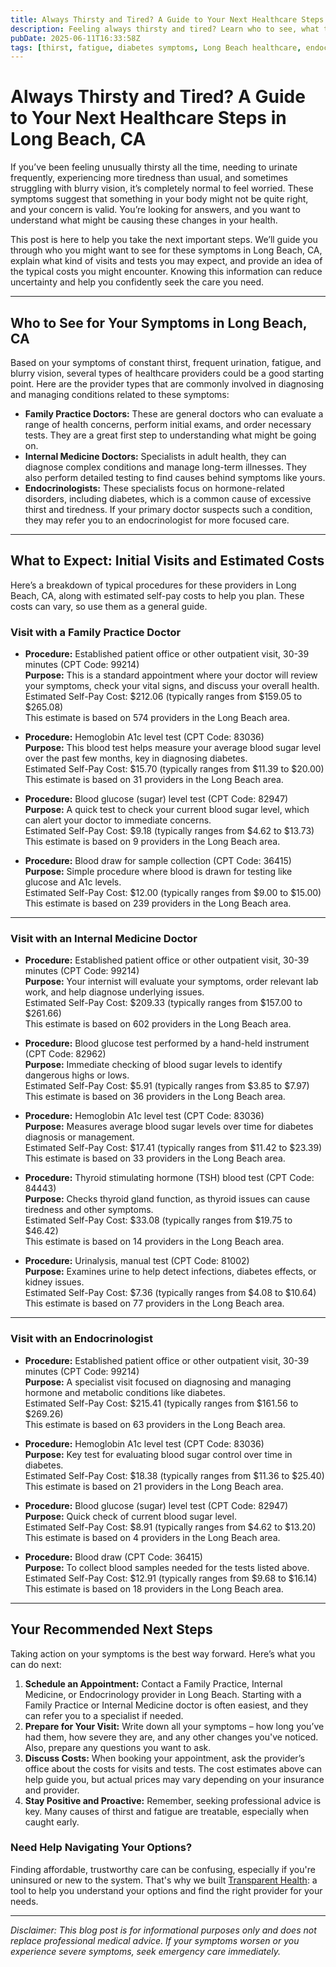 ```yaml
---
title: Always Thirsty and Tired? A Guide to Your Next Healthcare Steps in Long Beach, CA  
description: Feeling always thirsty and tired? Learn who to see, what tests you might need, and estimated costs in Long Beach, CA to take your next health step.  
pubDate: 2025-06-11T16:33:58Z
tags: [thirst, fatigue, diabetes symptoms, Long Beach healthcare, endocrinology, family practice, internal medicine]  
---
```


# Always Thirsty and Tired? A Guide to Your Next Healthcare Steps in Long Beach, CA

If you’ve been feeling unusually thirsty all the time, needing to urinate frequently, experiencing more tiredness than usual, and sometimes struggling with blurry vision, it’s completely normal to feel worried. These symptoms suggest that something in your body might not be quite right, and your concern is valid. You’re looking for answers, and you want to understand what might be causing these changes in your health.

This post is here to help you take the next important steps. We’ll guide you through who you might want to see for these symptoms in Long Beach, CA, explain what kind of visits and tests you may expect, and provide an idea of the typical costs you might encounter. Knowing this information can reduce uncertainty and help you confidently seek the care you need.

---

## Who to See for Your Symptoms in Long Beach, CA

Based on your symptoms of constant thirst, frequent urination, fatigue, and blurry vision, several types of healthcare providers could be a good starting point. Here are the provider types that are commonly involved in diagnosing and managing conditions related to these symptoms:

- **Family Practice Doctors:** These are general doctors who can evaluate a range of health concerns, perform initial exams, and order necessary tests. They are a great first step to understanding what might be going on.
- **Internal Medicine Doctors:** Specialists in adult health, they can diagnose complex conditions and manage long-term illnesses. They also perform detailed testing to find causes behind symptoms like yours.
- **Endocrinologists:** These specialists focus on hormone-related disorders, including diabetes, which is a common cause of excessive thirst and tiredness. If your primary doctor suspects such a condition, they may refer you to an endocrinologist for more focused care.

---

## What to Expect: Initial Visits and Estimated Costs

Here’s a breakdown of typical procedures for these providers in Long Beach, CA, along with estimated self-pay costs to help you plan. These costs can vary, so use them as a general guide.

### Visit with a Family Practice Doctor

- **Procedure:** Established patient office or other outpatient visit, 30-39 minutes (CPT Code: 99214)  
  **Purpose:** This is a standard appointment where your doctor will review your symptoms, check your vital signs, and discuss your overall health.  
  Estimated Self-Pay Cost: $212.06 (typically ranges from $159.05 to $265.08)  
  This estimate is based on 574 providers in the Long Beach area.

- **Procedure:** Hemoglobin A1c level test (CPT Code: 83036)  
  **Purpose:** This blood test helps measure your average blood sugar level over the past few months, key in diagnosing diabetes.  
  Estimated Self-Pay Cost: $15.70 (typically ranges from $11.39 to $20.00)  
  This estimate is based on 31 providers in the Long Beach area.

- **Procedure:** Blood glucose (sugar) level test (CPT Code: 82947)  
  **Purpose:** A quick test to check your current blood sugar level, which can alert your doctor to immediate concerns.  
  Estimated Self-Pay Cost: $9.18 (typically ranges from $4.62 to $13.73)  
  This estimate is based on 9 providers in the Long Beach area.

- **Procedure:** Blood draw for sample collection (CPT Code: 36415)  
  **Purpose:** Simple procedure where blood is drawn for testing like glucose and A1c levels.  
  Estimated Self-Pay Cost: $12.00 (typically ranges from $9.00 to $15.00)  
  This estimate is based on 239 providers in the Long Beach area.

---

### Visit with an Internal Medicine Doctor

- **Procedure:** Established patient office or other outpatient visit, 30-39 minutes (CPT Code: 99214)  
  **Purpose:** Your internist will evaluate your symptoms, order relevant lab work, and help diagnose underlying issues.  
  Estimated Self-Pay Cost: $209.33 (typically ranges from $157.00 to $261.66)  
  This estimate is based on 602 providers in the Long Beach area.

- **Procedure:** Blood glucose test performed by a hand-held instrument (CPT Code: 82962)  
  **Purpose:** Immediate checking of blood sugar levels to identify dangerous highs or lows.  
  Estimated Self-Pay Cost: $5.91 (typically ranges from $3.85 to $7.97)  
  This estimate is based on 36 providers in the Long Beach area.

- **Procedure:** Hemoglobin A1c level test (CPT Code: 83036)  
  **Purpose:** Measures average blood sugar levels over time for diabetes diagnosis or management.  
  Estimated Self-Pay Cost: $17.41 (typically ranges from $11.42 to $23.39)  
  This estimate is based on 33 providers in the Long Beach area.

- **Procedure:** Thyroid stimulating hormone (TSH) blood test (CPT Code: 84443)  
  **Purpose:** Checks thyroid gland function, as thyroid issues can cause tiredness and other symptoms.  
  Estimated Self-Pay Cost: $33.08 (typically ranges from $19.75 to $46.42)  
  This estimate is based on 14 providers in the Long Beach area.

- **Procedure:** Urinalysis, manual test (CPT Code: 81002)  
  **Purpose:** Examines urine to help detect infections, diabetes effects, or kidney issues.  
  Estimated Self-Pay Cost: $7.36 (typically ranges from $4.08 to $10.64)  
  This estimate is based on 77 providers in the Long Beach area.

---

### Visit with an Endocrinologist

- **Procedure:** Established patient office or other outpatient visit, 30-39 minutes (CPT Code: 99214)  
  **Purpose:** A specialist visit focused on diagnosing and managing hormone and metabolic conditions like diabetes.  
  Estimated Self-Pay Cost: $215.41 (typically ranges from $161.56 to $269.26)  
  This estimate is based on 63 providers in the Long Beach area.

- **Procedure:** Hemoglobin A1c level test (CPT Code: 83036)  
  **Purpose:** Key test for evaluating blood sugar control over time in diabetes.  
  Estimated Self-Pay Cost: $18.38 (typically ranges from $11.36 to $25.40)  
  This estimate is based on 21 providers in the Long Beach area.

- **Procedure:** Blood glucose (sugar) level test (CPT Code: 82947)  
  **Purpose:** Quick check of current blood sugar level.  
  Estimated Self-Pay Cost: $8.91 (typically ranges from $4.62 to $13.20)  
  This estimate is based on 4 providers in the Long Beach area.

- **Procedure:** Blood draw (CPT Code: 36415)  
  **Purpose:** To collect blood samples needed for the tests listed above.  
  Estimated Self-Pay Cost: $12.91 (typically ranges from $9.68 to $16.14)  
  This estimate is based on 18 providers in the Long Beach area.

---

## Your Recommended Next Steps

Taking action on your symptoms is the best way forward. Here’s what you can do next:

1. **Schedule an Appointment:** Contact a Family Practice, Internal Medicine, or Endocrinology provider in Long Beach. Starting with a Family Practice or Internal Medicine doctor is often easiest, and they can refer you to a specialist if needed.
2. **Prepare for Your Visit:** Write down all your symptoms – how long you’ve had them, how severe they are, and any other changes you've noticed. Also, prepare any questions you want to ask.
3. **Discuss Costs:** When booking your appointment, ask the provider’s office about the costs for visits and tests. The cost estimates above can help guide you, but actual prices may vary depending on your insurance and provider.
4. **Stay Positive and Proactive:** Remember, seeking professional advice is key. Many causes of thirst and fatigue are treatable, especially when caught early.

### Need Help Navigating Your Options?

Finding affordable, trustworthy care can be confusing, especially if you're uninsured or new to the system. That's why we built [Transparent Health](https://transparenthealth.ai): a tool to help you understand your options and find the right provider for your needs. 

---

*Disclaimer: This blog post is for informational purposes only and does not replace professional medical advice. If your symptoms worsen or you experience severe symptoms, seek emergency care immediately.*